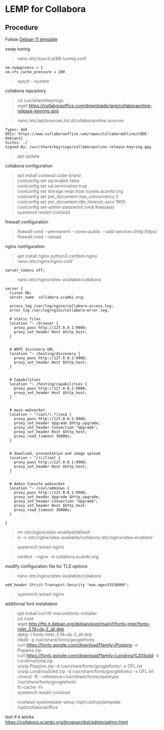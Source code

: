# LEMP for Collabora

## Procedure

Follow [Debian 11 template](001-Debian_11-template.md)

swap tuning  
>nano /etc/sysctl.d/88-tuning.conf

    vm.swappiness = 1
    vm.vfs_cache_pressure = 200

>sysctl --system

collabora repository  
>cd /usr/share/keyrings  
>wget https://collaboraoffice.com/downloads/gpg/collaboraonline-release-keyring.gpg  

>nano /etc/apt/sources.list.d/collaboraonline.sources  

    Types: deb
    URIs: https://www.collaboraoffice.com/repos/CollaboraOnline/CODE-debian11
    Suites: ./
    Signed-By: /usr/share/keyrings/collaboraonline-release-keyring.gpg

>apt update

collabora configuration  
>apt install coolwsd code-brand  
>coolconfig set ssl.enable false  
>coolconfig set ssl.termination true  
>coolconfig set storage.wopi.host nuvola.scambi.org  
>coolconfig set per_document.max_concurrency 2  
>coolconfig set per_document.idle_timeout_secs 1800  
>coolconfig set-admin-password  (vedi Keepass)  
>systemctl restart coolwsd  

firewall configuration  
>firewall-cmd --permanent --zone=public --add-service={http,https}  
>firewall-cmd --reload

nginx configuration  
>apt install nginx python3-certbot-nginx  
>nano /etc/nginx/nginx.conf

    server_tokens off;

>nano /etc/nginx/sites-available/collabora  

    server {
      listen 80;
      server_name  collabora.scambi.org;

      access_log /var/log/nginx/collabora-access.log;
      error_log /var/log/nginx/collabora-error.log;

      # static files
      location ^~ /browser {
        proxy_pass http://127.0.0.1:9980;
        proxy_set_header Host $http_host;
      }


      # WOPI discovery URL
      location ^~ /hosting/discovery {
        proxy_pass http://127.0.0.1:9980;
        proxy_set_header Host $http_host;
      }


      # Capabilities
      location ^~ /hosting/capabilities {
        proxy_pass http://127.0.0.1:9980;
        proxy_set_header Host $http_host;
      }


      # main websocket
      location ~ ^/cool/(.*)/ws$ {
        proxy_pass http://127.0.0.1:9980;
        proxy_set_header Upgrade $http_upgrade;
        proxy_set_header Connection "Upgrade";
        proxy_set_header Host $http_host;
        proxy_read_timeout 36000s;
      }


      # download, presentation and image upload
      location ~ ^/(c|l)ool {
        proxy_pass http://127.0.0.1:9980;
        proxy_set_header Host $http_host;
      }


      # Admin Console websocket
      location ^~ /cool/adminws {
        proxy_pass http://127.0.0.1:9980;
        proxy_set_header Upgrade $http_upgrade;
        proxy_set_header Connection "Upgrade";
        proxy_set_header Host $http_host;
        proxy_read_timeout 36000s;
      }

    }


>rm /etc/nginx/sites-enabled/default  
>ln -s /etc/nginx/sites-available/collabora /etc/nginx/sites-enabled/  

>systemctl restart nginx  

>certbot --nginx -d collabora.scambi.org  

modify configuration file for TLS options  
>nano /etc/nginx/sites-available/collabora  

    add_header Strict-Transport-Security "max-age=31536000";

>systemctl restart nginx

additional font installation
>apt install curl ttf-mscorefonts-installer  
>cd /root  
>wget http://ftp.it.debian.org/debian/pool/main/f/fonts-inter/fonts-inter_3.19+ds-2_all.deb  
>dpkg -i fonts-inter_3.19+ds-2_all.deb  
>mkdir -p /usr/share/fonts/googlefonts  
>curl https://fonts.google.com/download?family=Poppins -o Poppins.zip  
>curl https://fonts.google.com/download?family=Londrina%20Solid -o LondrinaSolid.zip  
>unzip Poppins.zip -d /usr/share/fonts/googlefonts/ -x OFL.txt  
>unzip LondrinaSolid.zip -d /usr/share/fonts/googlefonts/ -x OFL.txt  
>chmod -R --reference=/usr/share/fonts/opentype /usr/share/fonts/googlefonts  
>fc-cache -fv  
>systemctl restart coolwsd  

>coolwsd-systemplate-setup /opt/cool/systemplate /opt/collaboraoffice

test if it works    
https://collabora.scambi.org/browser/dist/admin/admin.html
